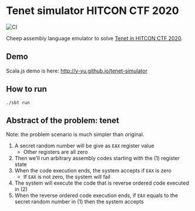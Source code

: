 Tenet simulator HITCON CTF 2020
=============================
![CI](https://github.com/y-yu/tenet-simulator/workflows/CI/badge.svg?branch=master)

Cheep assembly language emulator to solve [Tenet in HITCON CTF 2020](https://ctftime.org/task/14033).

## Demo

Scala.js demo is here: http://y-yu.github.io/tenet-simulator

## How to run

```console
./sbt run
```

## Abstract of the problem: tenet

Note: the problem scenario is much simpler than original.   

1. A secret random number will be give as `EAX` register value
    - Other registers are all zero
2. Then we'll run arbitrary assembly codes starting with the (1) register state
3. When the code execution ends, the system accepts if `EAX` is zero
    - If `EAX` is not zero, the system will fail
4. The system will execute the code that is reverse ordered code executed in (2)
5. When the reverse ordered code execution ends, if `EAX` equals to the secret random number in (1) then the system accepts
